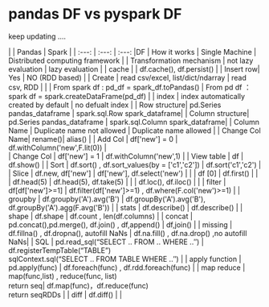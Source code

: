 # pandas DF vs pyspark DF

keep updating ....

|  | Pandas | Spark |
| :---: | :---: | :---: |DF
| How it works | Single Machine | Distributed computing framework |
| Transformation mechanism | not lazy evaluation | lazy evaluation |
| cache | | df.cache(), df.persist() |
| Insert row| Yes | NO (RDD based) |
| Create | read csv/excel, list/dict/ndarray | read csv, RDD |
|        | From spark df : pd_df = spark_df.toPandas() | From pd df ： spark df = spark.createDataFrame(pd_df) |
| index | index automatically created by default | no defualt index |
| Row structure| pd.Series pandas_dataframe | spark.sql.Row  spark_dataframe|
| Column structure| pd.Series pandas_dataframe | spark.sql.Column  spark_dataframe|
| Column Name | Duplicate name not allowed | Duplicate name allowed |
| Change Col Name| rename()| alias() |
| Add Col | df['new'] = 0 | df.withColumn('new',F.lit(0)) |  
| Change Col | df['new'] = 1 | df.withColumn('new',1) |
| View table | df | df.show() |
| Sort | df.sort() , df.sort_values(by = ['c1','c2']) | df.sort('c1','c2') |
| Slice | df.new, df['new'] | df['new'], df.select('new') |
| | df [0] | df.first() |
| | df.head(5) | df.head(5), df.take(5) |
| | df.loc(), df.iloc() | |
| filter | df[df['new']>=1] | df.filter(df['new']>=1) , df.where(F.col('new')>=1) |
| groupby | df.groupby('A').avg('B') | df.groupBy('A').avg('B'), df.groupBy('A').agg(F.avg('B')) |
| stats | df.describe() | df.describe() |
| shape | df.shape | df.count , len(df.columns) |
| concat | pd.concat(),pd.merge(), df.join() , df,append() | df,join() |
| missing | df.fillna() , df.dropna(), autofill NaNs | df.na.fill() , df.na.drop() ,no autofill NaNs|
| SQL | pd.read_sql(“SELECT .. FROM .. WHERE ..″) | df.registerTempTable(“TABLE”) <br /> sqlContext.sql(“SELECT .. FROM TABLE WHERE ..″) |
| apply function | pd.apply(func) | df.foreach(func) , df.rdd.foreach(func) |
| map reduce | map(func,list) , reduce(func, list) <br /> return seq|  df.map(func)，df.reduce(func) <br /> return seqRDDs |
| diff |  df.diff() |  |
